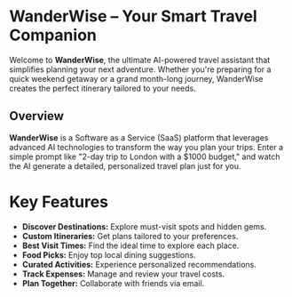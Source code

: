 # WanderWise – Your Smart Travel Companion  

Welcome to **WanderWise**, the ultimate AI-powered travel assistant that simplifies planning your next adventure. Whether you're preparing for a quick weekend getaway or a grand month-long journey, WanderWise creates the perfect itinerary tailored to your needs.

## Overview  
**WanderWise** is a Software as a Service (SaaS) platform that leverages advanced AI technologies to transform the way you plan your trips. Enter a simple prompt like "2-day trip to London with a $1000 budget," and watch the AI generate a detailed, personalized travel plan just for you.

# Key Features

- **Discover Destinations:** Explore must-visit spots and hidden gems.  
- **Custom Itineraries:** Get plans tailored to your preferences.  
- **Best Visit Times:** Find the ideal time to explore each place.  
- **Food Picks:** Enjoy top local dining suggestions.  
- **Curated Activities:** Experience personalized recommendations.  
- **Track Expenses:** Manage and review your travel costs.  
- **Plan Together:** Collaborate with friends via email.  
